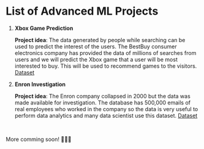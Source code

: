 # List of Advanced ML Projects

1. **Xbox Game Prediction**

      **Project idea**: The data generated by people while searching can be used to predict the interest of the users. The BestBuy consumer electronics company has provided the data of millions of searches from users and we will predict the Xbox game that a user will be most interested to buy. This will be used to recommend games to the visitors.
<a href="https://www.kaggle.com/c/acm-sf-chapter-hackathon-small/overview">Dataset</a>

2. **Enron Investigation**

      **Project idea**: The Enron company collapsed in 2000 but the data was made available for investigation. The database has 500,000 emails of real employees who worked in the company so the data is very useful to perform data analytics and many data scientist use this dataset.  <a href="https://www.cs.cmu.edu/~enron/">Dataset</a>

<br>

More comming soon! 🔔🔔🔔
